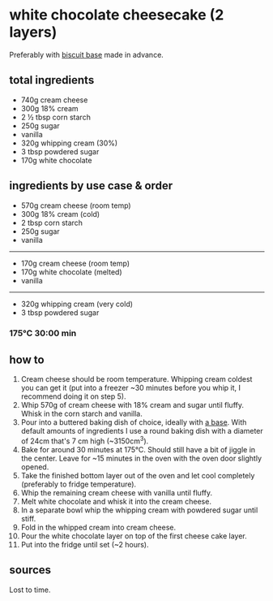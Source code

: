 # white chocolate cheesecake (2 layers)

Preferably with [biscuit base](biscuit-base) made in advance.

## total ingredients

- 740g cream cheese
- 300g 18% cream
- 2 ½ tbsp corn starch
- 250g sugar
- vanilla
- 320g whipping cream (30%)
- 3 tbsp powdered sugar
- 170g white chocolate

## ingredients by use case & order

- 570g cream cheese (room temp)
- 300g 18% cream (cold)
- 2 tbsp corn starch
- 250g sugar
- vanilla
---
- 170g cream cheese (room temp)
- 170g white chocolate (melted)
- vanilla
---
- 320g whipping cream (very cold)
- 3 tbsp powdered sugar

### 175°C 30:00 min

## how to

1. Cream cheese should be room temperature. Whipping cream coldest you can get it (put into a freezer ~30 minutes before you whip it, I recommend doing it on step 5).
2. Whip 570g of cream cheese with 18% cream and sugar until fluffy. Whisk in the corn starch and vanilla.
3. Pour into a buttered baking dish of choice, ideally with [a base](biscuit-base). With default amounts of ingredients I use a round baking dish with a diameter of 24cm that's 7 cm high (~3150cm<sup>3</sup>).
4. Bake for around 30 minutes at 175°C. Should still have a bit of jiggle in the center. Leave for ~15 minutes in the oven with the oven door slightly opened.
5. Take the finished bottom layer out of the oven and let cool completely (preferably to fridge temperature).
6. Whip the remaining cream cheese with vanilla until fluffy.
7. Melt white chocolate and whisk it into the cream cheese.
8. In a separate bowl whip the whipping cream with powdered sugar until stiff.
9. Fold in the whipped cream into cream cheese.
10. Pour the white chocolate layer on top of the first cheese cake layer.
11. Put into the fridge until set (~2 hours).

## sources

Lost to time.
